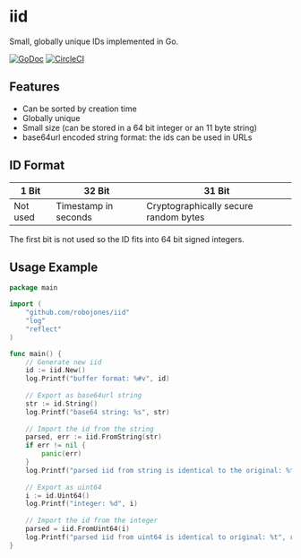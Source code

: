 # iid
Small, globally unique IDs implemented in Go.

[![GoDoc](https://godoc.org/github.com/robojones/iid?status.svg)](https://godoc.org/github.com/robojones/iid)
[![CircleCI](https://circleci.com/gh/robojones/iid/tree/master.svg?style=svg)](https://circleci.com/gh/robojones/iid/tree/master)

## Features

- Can be sorted by creation time
- Globally unique
- Small size (can be stored in a 64 bit integer or an 11 byte string)
- base64url encoded string format: the ids can be used in URLs

## ID Format

| 1 Bit    | 32 Bit               | 31 Bit                                |
| -------- | -------------------- | ------------------------------------- |
| Not used | Timestamp in seconds | Cryptographically secure random bytes |

The first bit is not used so the ID fits into 64 bit signed integers.

## Usage Example

```go
package main

import (
	"github.com/robojones/iid"
	"log"
	"reflect"
)

func main() {
	// Generate new iid
	id := iid.New()
	log.Printf("buffer format: %#v", id)
	
	// Export as base64url string
	str := id.String()
	log.Printf("base64 string: %s", str)
	
	// Import the id from the string
	parsed, err := iid.FromString(str)
	if err != nil {
		panic(err)
	}
	log.Printf("parsed iid from string is identical to the original: %t", reflect.DeepEqual(id, parsed))
	
	// Export as uint64
	i := id.Uint64()
	log.Printf("integer: %d", i)
	
	// Import the id from the integer
	parsed = iid.FromUint64(i)
	log.Printf("parsed iid from uint64 is identical to original: %t", reflect.DeepEqual(id, parsed))
}
```
